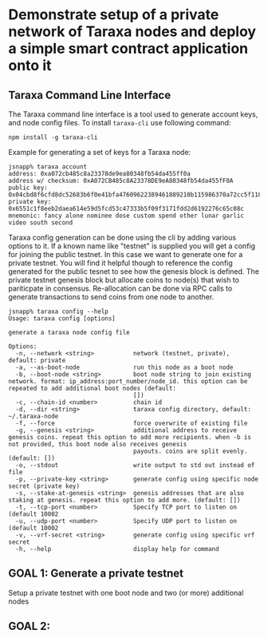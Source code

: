 # Demonstrate setup of a private network of Taraxa nodes and deploy a simple smart contract application onto it


## Taraxa Command Line Interface

The Taraxa command line interface is a tool used to generate account keys, and node config files.    To install `taraxa-cli` use following command:

```
npm install -g taraxa-cli
```

Example for generating a set of keys for a Taraxa node:

```
jsnapp% taraxa account
address: 0xa072cb485c8a23378de9ea80348fb54da455ff0a
address w/ checksum: 0xA072CB485c8A23378DE9eA80348fb54da455fF0A
public key: 0x04cbd8f6cfd8dc52683b6f0e41bfa47609622389461889210b115986370a72cc5f11846f4fab314716bf55b2bef370c17a4d634d0637e6805fc676fdf26c980111
private key: 0x6551c1f8eeb2daea614e59d5fcd53c47333b5f09f3171fdd2d6192276c65c08c
mnemonic: fancy alone nominee dose custom spend other lunar garlic video south second
```

Taraxa config generation can be done using the cli by adding various options to it.   If a known name like "testnet" is supplied you will get a config for joining the public testnet.  In this case we want to generate one for a private testnet.   You will find it helpful though to reference the config generated for the public tesnet to see how the genesis block is defined.  The private testnet genesis block but allocate coins to node(s) that wish to pariticpate in consensus.  Re-allocation can be done via RPC calls to generate transactions to send coins from one node to another.

```
jsnapp% taraxa config --help                                
Usage: taraxa config [options]

generate a taraxa node config file

Options:
  -n, --network <string>           network (testnet, private), default: private
  -a, --as-boot-node               run this node as a boot node
  -b, --boot-node <string>         boot node string to join existing network. format: ip_address:port_number/node_id. this option can be repeated to add additional boot nodes (default:
                                   [])
  -c, --chain-id <number>          chain id
  -d, --dir <string>               taraxa config directory, default: ~/.taraxa-node
  -f, --force                      force overwrite of existing file
  -g, --genesis <string>           additional address to receive genesis coins. repeat this option to add more recipients. when -b is not provided, this boot node also receives genesis
                                   payouts. coins are split evenly. (default: [])
  -o, --stdout                     write output to std out instead of file
  -p, --private-key <string>       generate config using specific node secret (private key)
  -s, --stake-at-genesis <string>  genesis addresses that are also staking at genesis. repeat this option to add more. (default: [])
  -t, --tcp-port <number>          Specify TCP port to listen on (default 10002
  -u, --udp-port <number>          Specify UDP port to listen on (default 10002
  -v, --vrf-secret <string>        generate config using specific vrf secret
  -h, --help                       display help for command
  ```




## GOAL 1: Generate a private testnet

Setup a private testnet with one boot node and two (or more) additional nodes

## GOAL 2: 
